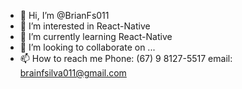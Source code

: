 - 👋 Hi, I’m @BrianFs011
- 👀 I’m interested in React-Native
- 🌱 I’m currently learning React-Native
- 💞️ I’m looking to collaborate on ...
- 📫 How to reach me Phone: (67) 9 8127-5517 email: brainfsilva011@gmail.com 

<!---
BrianFs011/BrianFs011 is a ✨ special ✨ repository because its `README.md` (this file) appears on your GitHub profile.
You can click the Preview link to take a look at your changes.
--->
